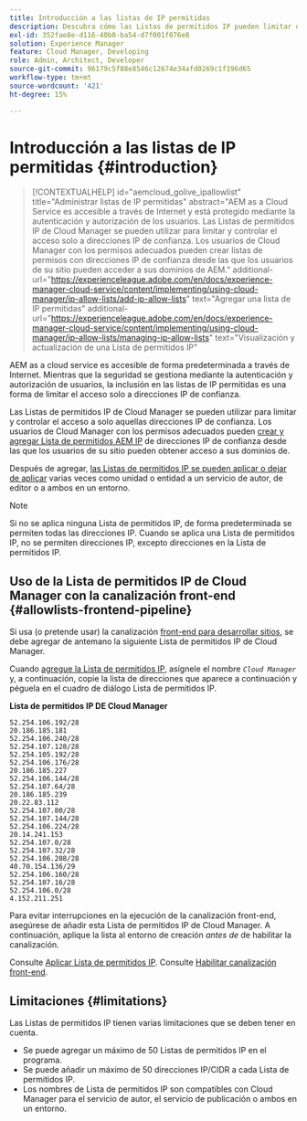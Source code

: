 ```yaml
---
title: Introducción a las listas de IP permitidas
description: Descubra cómo las Listas de permitidos IP pueden limitar desde qué direcciones pueden acceder los usuarios a los dominios en AEM as a Cloud Service.
exl-id: 352fae8e-d116-40b0-ba54-d7f001f076e8
solution: Experience Manager
feature: Cloud Manager, Developing
role: Admin, Architect, Developer
source-git-commit: 96179c5f88e8546c12674e34afd0269c1f196d65
workflow-type: tm+mt
source-wordcount: '421'
ht-degree: 15%

---
```



# Introducción a las listas de IP permitidas {#introduction}

>[!CONTEXTUALHELP]
>id="aemcloud_golive_ipallowlist"
>title="Administrar listas de IP permitidas"
>abstract="AEM as a Cloud Service es accesible a través de Internet y está protegido mediante la autenticación y autorización de los usuarios. Las Listas de permitidos IP de Cloud Manager se pueden utilizar para limitar y controlar el acceso solo a direcciones IP de confianza. Los usuarios de Cloud Manager con los permisos adecuados pueden crear listas de permisos con direcciones IP de confianza desde las que los usuarios de su sitio pueden acceder a sus dominios de AEM."
>additional-url="https://experienceleague.adobe.com/en/docs/experience-manager-cloud-service/content/implementing/using-cloud-manager/ip-allow-lists/add-ip-allow-lists" text="Agregar una lista de IP permitidas"
>additional-url="https://experienceleague.adobe.com/en/docs/experience-manager-cloud-service/content/implementing/using-cloud-manager/ip-allow-lists/managing-ip-allow-lists" text="Visualización y actualización de una Lista de permitidos IP"

AEM as a cloud service es accesible de forma predeterminada a través de Internet. Mientras que la seguridad se gestiona mediante la autenticación y autorización de usuarios, la inclusión en las listas de IP permitidas es una forma de limitar el acceso solo a direcciones IP de confianza.

Las Listas de permitidos IP de Cloud Manager se pueden utilizar para limitar y controlar el acceso a solo aquellas direcciones IP de confianza. Los usuarios de Cloud Manager con los permisos adecuados pueden [crear y agregar Lista de permitidos AEM IP](/help/implementing/cloud-manager/ip-allow-lists/add-ip-allow-lists.md) de direcciones IP de confianza desde las que los usuarios de su sitio pueden obtener acceso a sus dominios de.

Después de agregar, [las Listas de permitidos IP se pueden aplicar o dejar de aplicar](/help/implementing/cloud-manager/ip-allow-lists/apply-allow-list.md) varias veces como unidad o entidad a un servicio de autor, de editor o a ambos en un entorno.

>[!NOTE]
>
>Si no se aplica ninguna Lista de permitidos IP, de forma predeterminada se permiten todas las direcciones IP. Cuando se aplica una Lista de permitidos IP, no se permiten direcciones IP, excepto direcciones en la Lista de permitidos IP.

## Uso de la Lista de permitidos IP de Cloud Manager con la canalización front-end {#allowlists-frontend-pipeline}

Si usa (o pretende usar) la canalización [front-end para desarrollar sitios](/help/implementing/developing/introduction/developing-with-front-end-pipelines.md), se debe agregar de antemano la siguiente Lista de permitidos IP de Cloud Manager.

Cuando [agregue la Lista de permitidos IP](/help/implementing/cloud-manager/ip-allow-lists/add-ip-allow-lists.md#add-cm-allowlist), asígnele el nombre *`Cloud Manager`* y, a continuación, copie la lista de direcciones que aparece a continuación y péguela en el cuadro de diálogo Lista de permitidos IP.

**Lista de permitidos IP DE Cloud Manager**

```text
52.254.106.192/28
20.186.185.181
52.254.106.240/28
52.254.107.128/28
52.254.105.192/28
52.254.106.176/28
20.186.185.227
52.254.106.144/28
52.254.107.64/28
20.186.185.239
20.22.83.112
52.254.107.80/28
52.254.107.144/28
52.254.106.224/28
20.14.241.153
52.254.107.0/28
52.254.107.32/28
52.254.106.208/28
40.70.154.136/29
52.254.106.160/28
52.254.107.16/28
52.254.106.0/28
4.152.211.251
```

Para evitar interrupciones en la ejecución de la canalización front-end, asegúrese de añadir esta Lista de permitidos IP de Cloud Manager. A continuación, aplique la lista al entorno de creación *antes de* de habilitar la canalización.

Consulte [Aplicar Lista de permitidos IP](/help/implementing/cloud-manager/ip-allow-lists/apply-allow-list.md).
Consulte [Habilitar canalización front-end](/help/sites-cloud/administering/site-creation/enable-front-end-pipeline.md).


## Limitaciones {#limitations}

Las Listas de permitidos IP tienen varias limitaciones que se deben tener en cuenta.

* Se puede agregar un máximo de 50 Listas de permitidos IP en el programa.
* Se puede añadir un máximo de 50 direcciones IP/CIDR a cada Lista de permitidos IP.
* Los nombres de Lista de permitidos IP son compatibles con Cloud Manager para el servicio de autor, el servicio de publicación o ambos en un entorno.
